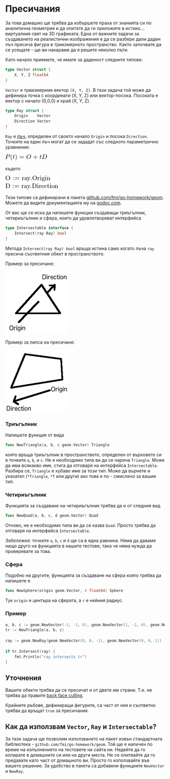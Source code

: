 # Пресичания

За това домашно ще трябва да избършете праха от знанията си по аналитична геометрия и да опитате да ги приложите в истинс... виртуалния свят на 3D графиката. Една от важните задачи за създаването на реалистични изображения е да се разбере дали даден лъч пресича фигура в триизмерното пространство. Както започвате да се усещате - ще ви накараме да я решите няколко пъти.

Като начало приемете, че имате за даденост следните типове:

```go
type Vector struct {
    X, Y, Z float64
}
```

`Vector` е триизмерния вектор `(X, Y, Z)`. В тази задача той може да дефинира точка с координати (X, Y, Z) или вектор-посока. Посоката е вектор с начало (0,0,0) и край (X, Y, Z).

```go
type Ray struct {
    Origin    Vector
    Direction Vector
}
```

`Ray` е [лъч](https://en.wikipedia.org/wiki/Line_\(geometry\)#Ray), определен от своето начало `Origin` и посока `Direction`. Точките на един лъч могат да се зададат със следното параметрично уравнение:

![P(t)=O+tD)](ray-param.png)

където

![O:=ray.Origin, D:=ray.Direction](ray-param-defs.png)

Тези типове са дефинирани в пакета [github.com/fmi/go-homework/geom](https://github.com/fmi/go-homework/geom). Можете да видите документацията му на [godoc.com](https://godoc.org/github.com/fmi/go-homework/geom).

От вас ще се иска да напишете функции създаващи триъгълник, четириъгълник и сфера, които да удовлетворяват интерфейса

```go
type Intersectable interface {
    Intersect(ray Ray) bool
}
```

Метода `Intersect(ray Ray) bool` връща истина само когато лъча `ray` пресича съответния обект в пространството.

Пример за пресичане:

![ray intersecting a triangle](intersection.png)

Пример за липса на пресичане:

![ray which does not intersect a quad](non-intersection.png)


### Триъгълник

Напишете функция от вида

```go
func NewTriangle(a, b, c geom.Vector) Triangle
```

която връща триъгълник в пространството, определен от върховете си в точките `a`, `b`, и `c`. Не е необходимо типа ви да се нарича `Triangle`. Може да има всякакво име, стига да отговаря на интерфейса `Intersectable`. Разбира се, `Triangle` е хубаво име за този тип. Може да върнете и указател (`*Triangle`, `*T` или други) ако това е по - смислено за вашия тип.


### Четириъгълник

Функцията за създаване на четириъгълник трябва да е от следния вид

```go
func NewQuad(a, b, c, d geom.Vector) Quad
```

Отново, не е необходимо типа ви да се казва `Quad`. Просто трябва да отговаря на интерфейса `Intersectable`.

_Забележка:_ точките `a`, `b`, `c` и `d` ще са в една равнина. Няма да даваме нищо друго на функцията в нашите тестове, така че няма нужда да проверявате за това.


### Сфера

Подобно на другите, функцията за създаване на сфера която трябва да напишете е

```go
func NewSphere(origin geom.Vector, r float64) Sphere
```

Тук `origin` е центъра на сферата, а `r` е нейния радиус.

### Пример

```go
a, b, c := geom.NewVector(-1, -1, 0), geom.NewVector(1, -1, 0), geom.NewVector(0, 1, 0)
tr := NewTriangle(a, b, c)

ray := geom.NewRay(geom.NewVector(0, 0, -1), geom.NewVector(0, 0, 1))

if tr.Intersect(ray) {
    fmt.Println("ray intersects tr")
}
```

## Уточнения

Вашите обекти трябва да се пресичат и от двете им страни. Т.е. не трябва да правите [back face culling](https://en.wikipedia.org/wiki/Back-face_culling).

Крайните ръбове, дефиниращи фигурите, са част от нея и съответно трябва да връщат `true` за пресичания.

## Как да използвам `Vector`, `Ray` и `Intersectable`?

За тази задача ще позволим използването на пакет извън стандартната библиотека - `github.com/fmi/go-homework/geom`. Той ще е наличен по време на изпълнението на тестовете на сайта ни. Недейте да го копирате в домашните си или на други места. Не се опитвайте да го предавате като част от домашното ви. Просто го използвайте във вашето решение. За удобство в пакета са добавени функциите `NewVector` и `NewRay`.
